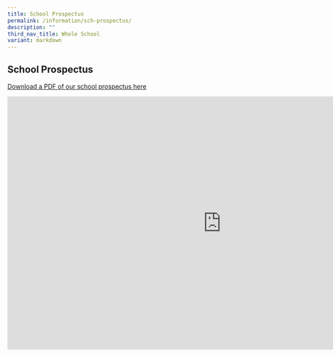```yaml
---
title: School Prospectus
permalink: /information/sch-prospectus/
description: ""
third_nav_title: Whole School
variant: markdown
---
```

## School Prospectus

[Download a PDF of our school prospectus here](/files/20231116_RVHS_Prospectus_2023_V2__4_.pdf)

<iframe allowfullscreen="true" height="569" width="960" frameborder="0" src="https://docs.google.com/presentation/d/e/2PACX-1vTGuEkhDLrt73Zl3H3hLXHF_6lKI45R1rZTYa1T2fJNPd2rPAC3xsz-zupbHTrowe_A6runNUCMFNEV/embed?start=false&amp;loop=false&amp;delayms=5000"></iframe>